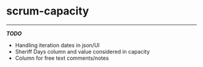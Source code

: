# scrum-capacity

***
***TODO***
* Handling iteration dates in json/UI
* Sheriff Days column and value considered in capacity
* Column for free text comments/notes